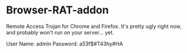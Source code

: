 Browser-RAT-addon
=================

Remote Access Trojan for Chrome and Firefox. It's pretty ugly right now, and probably won't run on your server... yet.

User Name: admin
Password:  a53f$#T43hy#HA
